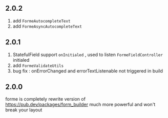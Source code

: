## 2.0.2

1. add `FormeAutocompleteText`
2. add `FormeAsyncAutocompleteText`

## 2.0.1

1. StatefulField support `onInitialed` , used to listen `FormeFieldController` initialed
2. add `FormeValidateUtils`
3. bug fix : onErrorChanged and errorTextListenable not triggered in build 

## 2.0.0

forme is completely rewrite version of https://pub.dev/packages/form_builder much more powerful and won't break your layout